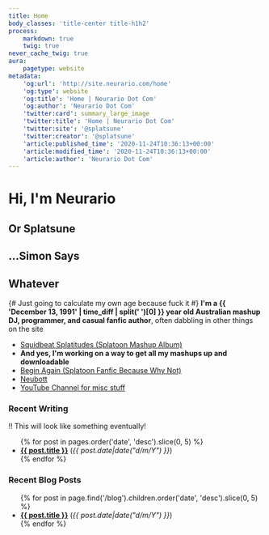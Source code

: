 ```yaml
---
title: Home
body_classes: 'title-center title-h1h2'
process:
    markdown: true
    twig: true
never_cache_twig: true
aura:
    pagetype: website
metadata:
    'og:url': 'http://site.neurario.com/home'
    'og:type': website
    'og:title': 'Home | Neurario Dot Com'
    'og:author': 'Neurario Dot Com'
    'twitter:card': summary_large_image
    'twitter:title': 'Home | Neurario Dot Com'
    'twitter:site': '@splatsune'
    'twitter:creator': '@splatsune'
    'article:published_time': '2020-11-24T10:36:13+00:00'
    'article:modified_time': '2020-11-24T10:36:13+00:00'
    'article:author': 'Neurario Dot Com'
---
```


# Hi, I'm Neurario
## Or Splatsune
## ...Simon Says
## Whatever

{# Just going to calculate my own age because fuck it #}
**I'm a {{ 'December 13, 1991' | time_diff | split(' ')[0] }} year old Australian mashup DJ, programmer, and casual fanfic author**, often dabbling in other things on the site

* [Squidbeat Splatitudes (Splatoon Mashup Album)](/mashups/squidbeat-splatitudes)
* **And yes, I'm working on a way to get all my mashups up and downloadable**
* [Begin Again (Splatoon Fanfic Because Why Not)](/writing/begin-again)
* [Neubott](https://github.com/sflavelle/neubott)
* [YouTube Channel for misc stuff](https://www.youtube.com/channel/UC0sfamZ9PWIHv76RF9B2l_g)

### Recent Writing

!! This will look like something eventually!

<ul>
{% for post in pages.order('date', 'desc').slice(0, 5) %}
    <li class="recent-posts">
        <strong><a href="{{ post.url }}">{{ post.title }}</a></strong> (<em>{{ post.date|date("d/m/Y") }}</em>)
    </li>
{% endfor %}
</ul>

### Recent Blog Posts
<ul>
{% for post in page.find('/blog').children.order('date', 'desc').slice(0, 5) %}
    <li class="recent-posts">
        <strong><a href="{{ post.url }}">{{ post.title }}</a></strong> (<em>{{ post.date|date("d/m/Y") }}</em>)
    </li>
{% endfor %}
</ul>